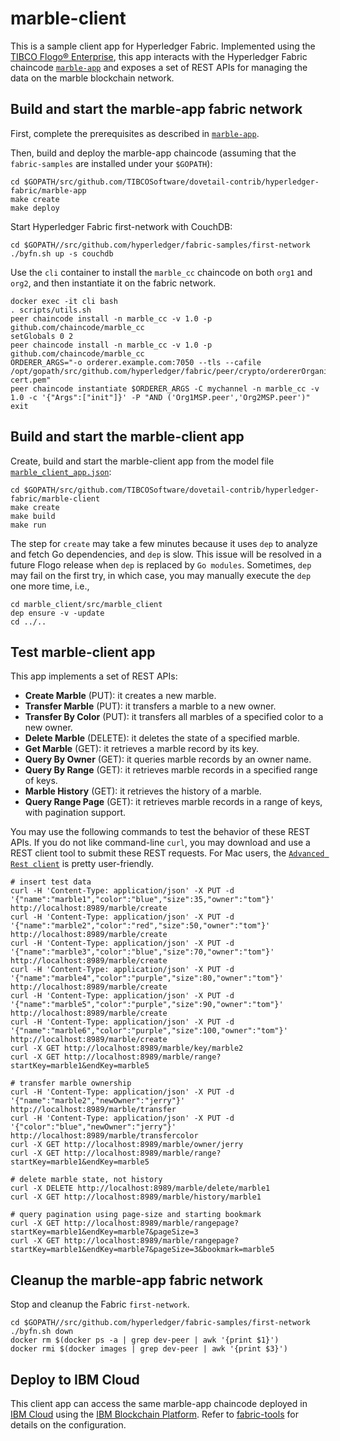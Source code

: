 # marble-client
This is a sample client app for Hyperledger Fabric.  Implemented using the [TIBCO Flogo® Enterprise](https://docs.tibco.com/products/tibco-flogo-enterprise-2-5-0), this app interacts with the Hyperledger Fabric chaincode [`marble-app`](../marble-app) and exposes a set of REST APIs for managing the data on the marble blockchain network.

## Build and start the marble-app fabric network
First, complete the prerequisites as described in [`marble-app`](../marble-app).

Then, build and deploy the marble-app chaincode (assuming that the `fabric-samples` are installed under your `$GOPATH`):
```
cd $GOPATH/src/github.com/TIBCOSoftware/dovetail-contrib/hyperledger-fabric/marble-app
make create
make deploy
```

Start Hyperledger Fabric first-network with CouchDB:
```
cd $GOPATH//src/github.com/hyperledger/fabric-samples/first-network
./byfn.sh up -s couchdb
```

Use the `cli` container to install the `marble_cc` chaincode on both `org1` and `org2`, and then instantiate it on the fabric network.
```
docker exec -it cli bash
. scripts/utils.sh
peer chaincode install -n marble_cc -v 1.0 -p github.com/chaincode/marble_cc
setGlobals 0 2
peer chaincode install -n marble_cc -v 1.0 -p github.com/chaincode/marble_cc
ORDERER_ARGS="-o orderer.example.com:7050 --tls --cafile /opt/gopath/src/github.com/hyperledger/fabric/peer/crypto/ordererOrganizations/example.com/orderers/orderer.example.com/msp/tlscacerts/tlsca.example.com-cert.pem"
peer chaincode instantiate $ORDERER_ARGS -C mychannel -n marble_cc -v 1.0 -c '{"Args":["init"]}' -P "AND ('Org1MSP.peer','Org2MSP.peer')"
exit
```

## Build and start the marble-client app
Create, build and start the marble-client app from the model file [`marble_client_app.json`](marble_client_app.json):
```
cd $GOPATH/src/github.com/TIBCOSoftware/dovetail-contrib/hyperledger-fabric/marble-client
make create
make build
make run
```

The step for `create` may take a few minutes because it uses `dep` to analyze and fetch Go dependencies, and `dep` is slow.  This issue will be resolved in a future Flogo release when `dep` is replaced by `Go modules`.  Sometimes, `dep` may fail on the first try, in which case, you may manually execute the `dep` one more time, i.e.,
```
cd marble_client/src/marble_client
dep ensure -v -update
cd ../..
```

## Test marble-client app
This app implements a set of REST APIs:
- **Create Marble** (PUT): it creates a new marble.
- **Transfer Marble** (PUT): it transfers a marble to a new owner.
- **Transfer By Color** (PUT): it transfers all marbles of a specified color to a new owner.
- **Delete Marble** (DELETE): it deletes the state of a specified marble.
- **Get Marble** (GET): it retrieves a marble record by its key.
- **Query By Owner** (GET): it queries marble records by an owner name.
- **Query By Range** (GET): it retrieves marble records in a specified range of keys.
- **Marble History** (GET): it retrieves the history of a marble.
- **Query Range Page** (GET): it retrieves marble records in a range of keys, with pagination support.

You may use the following commands to test the behavior of these REST APIs.  If you do not like command-line `curl`, you may download and use a REST client tool to submit these REST requests.  For Mac users, the [`Advanced Rest client`](https://install.advancedrestclient.com/install) is pretty user-friendly.

```
# insert test data
curl -H 'Content-Type: application/json' -X PUT -d '{"name":"marble1","color":"blue","size":35,"owner":"tom"}' http://localhost:8989/marble/create
curl -H 'Content-Type: application/json' -X PUT -d '{"name":"marble2","color":"red","size":50,"owner":"tom"}' http://localhost:8989/marble/create
curl -H 'Content-Type: application/json' -X PUT -d '{"name":"marble3","color":"blue","size":70,"owner":"tom"}' http://localhost:8989/marble/create
curl -H 'Content-Type: application/json' -X PUT -d '{"name":"marble4","color":"purple","size":80,"owner":"tom"}' http://localhost:8989/marble/create
curl -H 'Content-Type: application/json' -X PUT -d '{"name":"marble5","color":"purple","size":90,"owner":"tom"}' http://localhost:8989/marble/create
curl -H 'Content-Type: application/json' -X PUT -d '{"name":"marble6","color":"purple","size":100,"owner":"tom"}' http://localhost:8989/marble/create
curl -X GET http://localhost:8989/marble/key/marble2
curl -X GET http://localhost:8989/marble/range?startKey=marble1&endKey=marble5

# transfer marble ownership
curl -H 'Content-Type: application/json' -X PUT -d '{"name":"marble2","newOwner":"jerry"}' http://localhost:8989/marble/transfer
curl -H 'Content-Type: application/json' -X PUT -d '{"color":"blue","newOwner":"jerry"}' http://localhost:8989/marble/transfercolor
curl -X GET http://localhost:8989/marble/owner/jerry
curl -X GET http://localhost:8989/marble/range?startKey=marble1&endKey=marble5

# delete marble state, not history
curl -X DELETE http://localhost:8989/marble/delete/marble1
curl -X GET http://localhost:8989/marble/history/marble1

# query pagination using page-size and starting bookmark
curl -X GET http://localhost:8989/marble/rangepage?startKey=marble1&endKey=marble7&pageSize=3
curl -X GET http://localhost:8989/marble/rangepage?startKey=marble1&endKey=marble7&pageSize=3&bookmark=marble5
```

## Cleanup the marble-app fabric network
Stop and cleanup the Fabric `first-network`.
```
cd $GOPATH//src/github.com/hyperledger/fabric-samples/first-network
./byfn.sh down
docker rm $(docker ps -a | grep dev-peer | awk '{print $1}')
docker rmi $(docker images | grep dev-peer | awk '{print $3}')
```

## Deploy to IBM Cloud
This client app can access the same marble-app chaincode deployed in [IBM Cloud](https://cloud.ibm.com) using the [IBM Blockchain Platform](https://cloud.ibm.com/catalog/services/blockchain-platform-20).  Refer to [fabric-tools](../fabric-tools) for details on the configuration.
